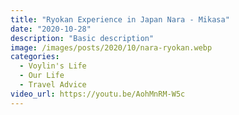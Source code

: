 ```yaml
---
title: "Ryokan Experience in Japan Nara - Mikasa"
date: "2020-10-28"
description: "Basic description"
image: /images/posts/2020/10/nara-ryokan.webp
categories:
  - Voylin's Life
  - Our Life
  - Travel Advice
video_url: https://youtu.be/AohMnRM-W5c
---
```


